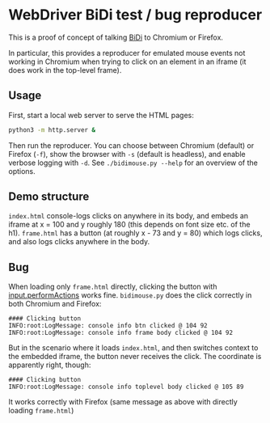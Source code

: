 # WebDriver BiDi test / bug reproducer

This is a proof of concept of talking [BiDi](https://w3c.github.io/webdriver-bidi/) to Chromium or Firefox.

In particular, this provides a reproducer for emulated mouse events not working
in Chromium when trying to click on an element in an iframe (it does work in
the top-level frame).

## Usage

First, start a local web server to serve the HTML pages:

```sh
python3 -m http.server &
```

Then run the reproducer. You can choose between Chromium (default) or Firefox
(`-f`), show the browser with `-s` (default is headless), and enable verbose
logging with `-d`. See `./bidimouse.py --help` for an overview of the options.

## Demo structure

`index.html` console-logs clicks on anywhere in its body, and embeds an iframe
at x = 100 and y roughly 180 (this depends on font size etc. of the h1).
`frame.html` has a button (at roughly x - 73 and y = 80) which logs clicks, and
also logs clicks anywhere in the body.

## Bug

When loading only `frame.html` directly, clicking the button with
[input.performActions](https://w3c.github.io/webdriver-bidi/#command-input-performActions)
works fine. `bidimouse.py` does the click correctly in both Chromium and
Firefox:

```
#### Clicking button
INFO:root:LogMessage: console info btn clicked @ 104 92
INFO:root:LogMessage: console info frame body clicked @ 104 92
```

But in the scenario where it loads `index.html`, and then switches context to
the embedded iframe, the button never receives the click. The coordinate is
apparently right, though:

```
#### Clicking button
INFO:root:LogMessage: console info toplevel body clicked @ 105 89
```

It works correctly with Firefox (same message as above with directly loading
`frame.html`)
